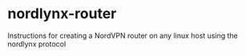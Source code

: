 # nordlynx-router
Instructions for creating a NordVPN router on any linux host using the nordlynx protocol
